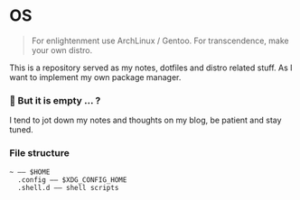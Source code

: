 # OS
> For enlightenment use ArchLinux / Gentoo. For transcendence, make your own distro.

This is a repository served as my notes, dotfiles and distro related stuff. As I want to
implement my own package manager.

### 🤔 But it is empty ... ?
I tend to jot down my notes and thoughts on my blog, be patient and stay tuned.

### File structure
```
~ —— $HOME
  .config —— $XDG_CONFIG_HOME
  .shell.d —— shell scripts

```